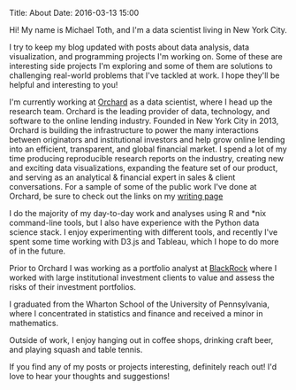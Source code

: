 Title: About
Date: 2016-03-13 15:00

Hi! My name is Michael Toth, and I'm a data scientist living in New York City.

I try to keep my blog updated with posts about data analysis, data visualization, and programming projects I'm working on. Some of these are interesting side projects I'm exploring and some of them are solutions to challenging real-world problems that I've tackled at work. I hope they'll be helpful and interesting to you!

I'm currently working at [Orchard](https://www.orchardplatform.com) as a data scientist, where I head up the research team. Orchard is the leading provider of data, technology, and software to the online lending industry. Founded in New York City in 2013, Orchard is building the infrastructure to power the many interactions between originators and institutional investors and help grow online lending into an efficient, transparent, and global financial market. I spend a lot of my time producing reproducible research reports on the industry, creating new and exciting data visualizations, expanding the feature set of our product, and serving as an analytical & financial expert in sales & client conversations. For a sample of some of the public work I've done at Orchard, be sure to check out the links on my [writing page]({filename}./writing.md)

I do the majority of my day-to-day work and analyses using R and *nix command-line tools, but I also have experience with the Python data science stack. I enjoy experimenting with different tools, and recently I've spent some time working with D3.js and Tableau, which I hope to do more of in the future.  

Prior to Orchard I was working as a portfolio analyst at [BlackRock](https://www.blackrock.com) where I worked with large institutional investment clients to value and assess the risks of their investment portfolios.

I graduated from the Wharton School of the University of Pennsylvania, where I concentrated in statistics and finance and received a minor in mathematics.

Outside of work, I enjoy hanging out in coffee shops, drinking craft beer, and playing squash and table tennis.

If you find any of my posts or projects interesting, definitely reach out! I'd love to hear your thoughts and suggestions!
